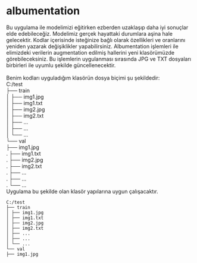 # albumentation
Bu uygulama ile modelimizi eğitirken ezberden uzaklaşıp daha iyi sonuçlar elde edebileceğiz. Modelimiz gerçek hayattaki durumlara aşina hale gelecektir. Kodlar içerisinde isteğinize bağlı olarak özellikleri ve oranlarını yeniden yazarak değişiklikler yapabilirsiniz. Albumentation işlemleri ile elimizdeki verilerin augmentation edilmiş hallerini yeni klasörümüzde görebileceksiniz. Bu işlemlerin uygulanması sırasında JPG ve TXT dosyaları birbirleri ile uyumlu şekilde güncellenecektir. <br>
<br>
Benim kodları uyguladığım klasörün dosya biçimi şu şekildedir: <br>
C:/test <br>
├── train <br>
│   ├── img1.jpg <br>
│   ├── img1.txt <br>
│   ├── img2.jpg <br>
│   ├── img2.txt <br>
│   ├── ... <br>
│   ├── ... <br>
│   └── ... <br>
└── val <br>
    ├── img1.jpg <br>
.   ├── img1.txt <br>
.   ├── img2.jpg <br>
.   ├── img2.txt <br>
.   ├── ... <br>
.   ├── ... <br>
.   └── ... <br>
Uygulama bu şekilde olan klasör yapılarına uygun çalışacaktır. <br>
```plaintext
C:/test
├── train
│ ├── img1.jpg
│ ├── img1.txt
│ ├── img2.jpg
│ ├── img2.txt
│ ├── ...
│ ├── ...
│ └── ...
└── val
├── img1.jpg
```
